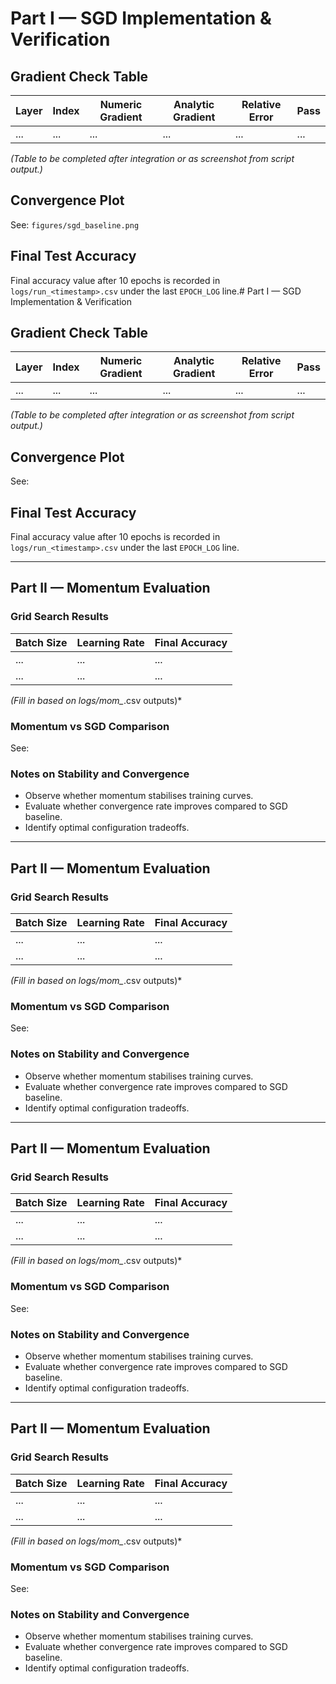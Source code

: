 # Part I — SGD Implementation & Verification

## Gradient Check Table

| Layer   | Index | Numeric Gradient | Analytic Gradient | Relative Error | Pass |
|---------|-------|------------------|-------------------|----------------|------|
| ...     | ...   | ...              | ...               | ...            | ...  |

*(Table to be completed after integration or as screenshot from script output.)*

## Convergence Plot

See: `figures/sgd_baseline.png`

## Final Test Accuracy

Final accuracy value after 10 epochs is recorded in `logs/run_<timestamp>.csv` under the last `EPOCH_LOG` line.# Part I — SGD Implementation & Verification

## Gradient Check Table

| Layer   | Index | Numeric Gradient | Analytic Gradient | Relative Error | Pass |
|---------|-------|------------------|-------------------|----------------|------|
| ...     | ...   | ...              | ...               | ...            | ...  |

*(Table to be completed after integration or as screenshot from script output.)*

## Convergence Plot

See: 

## Final Test Accuracy

Final accuracy value after 10 epochs is recorded in `logs/run_<timestamp>.csv` under the last `EPOCH_LOG` line.

---

## Part II — Momentum Evaluation

### Grid Search Results

| Batch Size | Learning Rate | Final Accuracy |
|------------|----------------|----------------|
| ...        | ...            | ...            |
| ...        | ...            | ...            |

*(Fill in based on logs/mom_*.csv outputs)*

### Momentum vs SGD Comparison

See: 

### Notes on Stability and Convergence

- Observe whether momentum stabilises training curves.
- Evaluate whether convergence rate improves compared to SGD baseline.
- Identify optimal configuration tradeoffs.


---

## Part II — Momentum Evaluation

### Grid Search Results

| Batch Size | Learning Rate | Final Accuracy |
|------------|----------------|----------------|
| ...        | ...            | ...            |
| ...        | ...            | ...            |

*(Fill in based on logs/mom_*.csv outputs)*

### Momentum vs SGD Comparison

See: 

### Notes on Stability and Convergence

- Observe whether momentum stabilises training curves.
- Evaluate whether convergence rate improves compared to SGD baseline.
- Identify optimal configuration tradeoffs.


---

## Part II — Momentum Evaluation

### Grid Search Results

| Batch Size | Learning Rate | Final Accuracy |
|------------|----------------|----------------|
| ...        | ...            | ...            |
| ...        | ...            | ...            |

*(Fill in based on logs/mom_*.csv outputs)*

### Momentum vs SGD Comparison

See: 

### Notes on Stability and Convergence

- Observe whether momentum stabilises training curves.
- Evaluate whether convergence rate improves compared to SGD baseline.
- Identify optimal configuration tradeoffs.


---

## Part II — Momentum Evaluation

### Grid Search Results

| Batch Size | Learning Rate | Final Accuracy |
|------------|----------------|----------------|
| ...        | ...            | ...            |
| ...        | ...            | ...            |

*(Fill in based on logs/mom_*.csv outputs)*

### Momentum vs SGD Comparison

See: 

### Notes on Stability and Convergence

- Observe whether momentum stabilises training curves.
- Evaluate whether convergence rate improves compared to SGD baseline.
- Identify optimal configuration tradeoffs.

